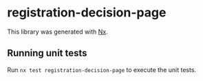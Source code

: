 # registration-decision-page

This library was generated with [Nx](https://nx.dev).

## Running unit tests

Run `nx test registration-decision-page` to execute the unit tests.
